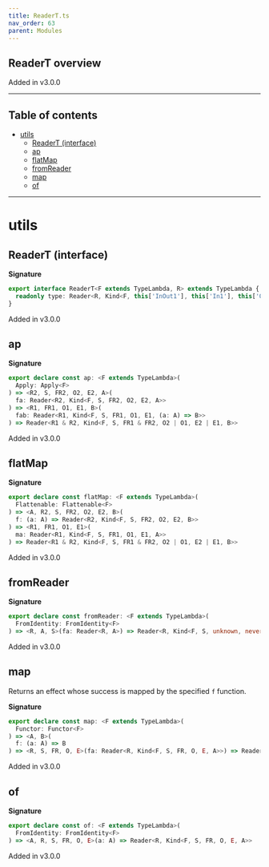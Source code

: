 ```yaml
---
title: ReaderT.ts
nav_order: 63
parent: Modules
---
```


## ReaderT overview

Added in v3.0.0

---

<h2 class="text-delta">Table of contents</h2>

- [utils](#utils)
  - [ReaderT (interface)](#readert-interface)
  - [ap](#ap)
  - [flatMap](#flatmap)
  - [fromReader](#fromreader)
  - [map](#map)
  - [of](#of)

---

# utils

## ReaderT (interface)

**Signature**

```ts
export interface ReaderT<F extends TypeLambda, R> extends TypeLambda {
  readonly type: Reader<R, Kind<F, this['InOut1'], this['In1'], this['Out3'], this['Out2'], this['Out1']>>
}
```

Added in v3.0.0

## ap

**Signature**

```ts
export declare const ap: <F extends TypeLambda>(
  Apply: Apply<F>
) => <R2, S, FR2, O2, E2, A>(
  fa: Reader<R2, Kind<F, S, FR2, O2, E2, A>>
) => <R1, FR1, O1, E1, B>(
  fab: Reader<R1, Kind<F, S, FR1, O1, E1, (a: A) => B>>
) => Reader<R1 & R2, Kind<F, S, FR1 & FR2, O2 | O1, E2 | E1, B>>
```

Added in v3.0.0

## flatMap

**Signature**

```ts
export declare const flatMap: <F extends TypeLambda>(
  Flattenable: Flattenable<F>
) => <A, R2, S, FR2, O2, E2, B>(
  f: (a: A) => Reader<R2, Kind<F, S, FR2, O2, E2, B>>
) => <R1, FR1, O1, E1>(
  ma: Reader<R1, Kind<F, S, FR1, O1, E1, A>>
) => Reader<R1 & R2, Kind<F, S, FR1 & FR2, O2 | O1, E2 | E1, B>>
```

Added in v3.0.0

## fromReader

**Signature**

```ts
export declare const fromReader: <F extends TypeLambda>(
  FromIdentity: FromIdentity<F>
) => <R, A, S>(fa: Reader<R, A>) => Reader<R, Kind<F, S, unknown, never, never, A>>
```

Added in v3.0.0

## map

Returns an effect whose success is mapped by the specified `f` function.

**Signature**

```ts
export declare const map: <F extends TypeLambda>(
  Functor: Functor<F>
) => <A, B>(
  f: (a: A) => B
) => <R, S, FR, O, E>(fa: Reader<R, Kind<F, S, FR, O, E, A>>) => Reader<R, Kind<F, S, FR, O, E, B>>
```

Added in v3.0.0

## of

**Signature**

```ts
export declare const of: <F extends TypeLambda>(
  FromIdentity: FromIdentity<F>
) => <A, R, S, FR, O, E>(a: A) => Reader<R, Kind<F, S, FR, O, E, A>>
```

Added in v3.0.0
